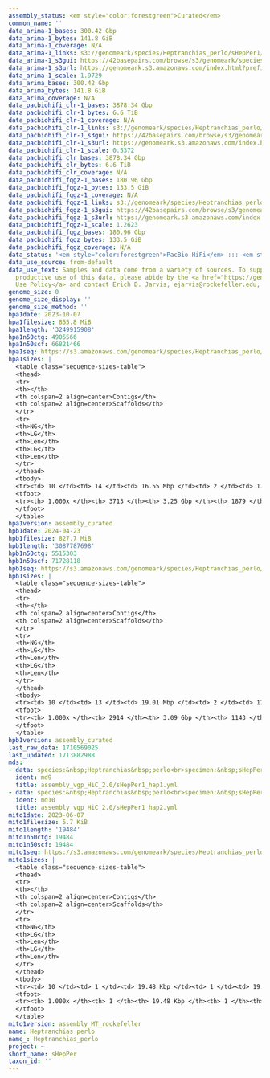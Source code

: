 ```yaml
---
assembly_status: <em style="color:forestgreen">Curated</em>
common_name: ''
data_arima-1_bases: 300.42 Gbp
data_arima-1_bytes: 141.8 GiB
data_arima-1_coverage: N/A
data_arima-1_links: s3://genomeark/species/Heptranchias_perlo/sHepPer1/genomic_data/arima/<br>
data_arima-1_s3gui: https://42basepairs.com/browse/s3/genomeark/species/Heptranchias_perlo/sHepPer1/genomic_data/arima/
data_arima-1_s3url: https://genomeark.s3.amazonaws.com/index.html?prefix=species/Heptranchias_perlo/sHepPer1/genomic_data/arima/
data_arima-1_scale: 1.9729
data_arima_bases: 300.42 Gbp
data_arima_bytes: 141.8 GiB
data_arima_coverage: N/A
data_pacbiohifi_clr-1_bases: 3878.34 Gbp
data_pacbiohifi_clr-1_bytes: 6.6 TiB
data_pacbiohifi_clr-1_coverage: N/A
data_pacbiohifi_clr-1_links: s3://genomeark/species/Heptranchias_perlo/sHepPer1/genomic_data/pacbio_hifi/<br>
data_pacbiohifi_clr-1_s3gui: https://42basepairs.com/browse/s3/genomeark/species/Heptranchias_perlo/sHepPer1/genomic_data/pacbio_hifi/
data_pacbiohifi_clr-1_s3url: https://genomeark.s3.amazonaws.com/index.html?prefix=species/Heptranchias_perlo/sHepPer1/genomic_data/pacbio_hifi/
data_pacbiohifi_clr-1_scale: 0.5372
data_pacbiohifi_clr_bases: 3878.34 Gbp
data_pacbiohifi_clr_bytes: 6.6 TiB
data_pacbiohifi_clr_coverage: N/A
data_pacbiohifi_fqgz-1_bases: 180.96 Gbp
data_pacbiohifi_fqgz-1_bytes: 133.5 GiB
data_pacbiohifi_fqgz-1_coverage: N/A
data_pacbiohifi_fqgz-1_links: s3://genomeark/species/Heptranchias_perlo/sHepPer1/genomic_data/pacbio_hifi/<br>
data_pacbiohifi_fqgz-1_s3gui: https://42basepairs.com/browse/s3/genomeark/species/Heptranchias_perlo/sHepPer1/genomic_data/pacbio_hifi/
data_pacbiohifi_fqgz-1_s3url: https://genomeark.s3.amazonaws.com/index.html?prefix=species/Heptranchias_perlo/sHepPer1/genomic_data/pacbio_hifi/
data_pacbiohifi_fqgz-1_scale: 1.2623
data_pacbiohifi_fqgz_bases: 180.96 Gbp
data_pacbiohifi_fqgz_bytes: 133.5 GiB
data_pacbiohifi_fqgz_coverage: N/A
data_status: '<em style="color:forestgreen">PacBio HiFi</em> ::: <em style="color:forestgreen">Arima</em>'
data_use_source: from-default
data_use_text: Samples and data come from a variety of sources. To support fair and
  productive use of this data, please abide by the <a href="https://genome10k.soe.ucsc.edu/data-use-policies/">Data
  Use Policy</a> and contact Erich D. Jarvis, ejarvis@rockefeller.edu, with any questions.
genome_size: 0
genome_size_display: ''
genome_size_method: ''
hpa1date: 2023-10-07
hpa1filesize: 855.8 MiB
hpa1length: '3249915908'
hpa1n50ctg: 4905566
hpa1n50scf: 66821466
hpa1seq: https://s3.amazonaws.com/genomeark/species/Heptranchias_perlo/sHepPer1/assembly_curated/sHepPer1.hap1.cur.20231007.fasta.gz
hpa1sizes: |
  <table class="sequence-sizes-table">
  <thead>
  <tr>
  <th></th>
  <th colspan=2 align=center>Contigs</th>
  <th colspan=2 align=center>Scaffolds</th>
  </tr>
  <tr>
  <th>NG</th>
  <th>LG</th>
  <th>Len</th>
  <th>LG</th>
  <th>Len</th>
  </tr>
  </thead>
  <tbody>
  <tr><td> 10 </td><td> 14 </td><td> 16.55 Mbp </td><td> 2 </td><td> 172.36 Mbp </td></tr><tr><td> 20 </td><td> 38 </td><td> 11.93 Mbp </td><td> 4 </td><td> 141.86 Mbp </td></tr><tr><td> 30 </td><td> 68 </td><td> 9.28 Mbp </td><td> 7 </td><td> 101.16 Mbp </td></tr><tr><td> 40 </td><td> 107 </td><td> 7.30 Mbp </td><td> 11 </td><td> 83.46 Mbp </td></tr><tr style="background-color:#cccccc;"><td> 50 </td><td> 162 </td><td style="background-color:#88ff88;"> 4.91 Mbp </td><td> 15 </td><td style="background-color:#88ff88;"> 66.82 Mbp </td></tr><tr><td> 60 </td><td> 242 </td><td> 3.35 Mbp </td><td> 20 </td><td> 53.47 Mbp </td></tr><tr><td> 70 </td><td> 360 </td><td> 2.32 Mbp </td><td> 27 </td><td> 42.91 Mbp </td></tr><tr><td> 80 </td><td> 548 </td><td> 1.26 Mbp </td><td> 36 </td><td> 28.33 Mbp </td></tr><tr><td> 90 </td><td> 973 </td><td> 460.84 Kbp </td><td> 66 </td><td> 3.08 Mbp </td></tr><tr><td> 100 </td><td> 3713 </td><td> 6.69 Kbp </td><td> 1879 </td><td> 6.69 Kbp </td></tr></tbody>
  <tfoot>
  <tr><th> 1.000x </th><th> 3713 </th><th> 3.25 Gbp </th><th> 1879 </th><th> 3.25 Gbp </th></tr>
  </tfoot>
  </table>
hpa1version: assembly_curated
hpb1date: 2024-04-23
hpb1filesize: 827.7 MiB
hpb1length: '3087787698'
hpb1n50ctg: 5515303
hpb1n50scf: 71728118
hpb1seq: https://s3.amazonaws.com/genomeark/species/Heptranchias_perlo/sHepPer1/assembly_curated/sHepPer1.hap2.cur.20240423.fasta.gz
hpb1sizes: |
  <table class="sequence-sizes-table">
  <thead>
  <tr>
  <th></th>
  <th colspan=2 align=center>Contigs</th>
  <th colspan=2 align=center>Scaffolds</th>
  </tr>
  <tr>
  <th>NG</th>
  <th>LG</th>
  <th>Len</th>
  <th>LG</th>
  <th>Len</th>
  </tr>
  </thead>
  <tbody>
  <tr><td> 10 </td><td> 13 </td><td> 19.01 Mbp </td><td> 2 </td><td> 175.37 Mbp </td></tr><tr><td> 20 </td><td> 33 </td><td> 14.05 Mbp </td><td> 4 </td><td> 140.88 Mbp </td></tr><tr><td> 30 </td><td> 58 </td><td> 10.06 Mbp </td><td> 7 </td><td> 100.62 Mbp </td></tr><tr><td> 40 </td><td> 94 </td><td> 7.58 Mbp </td><td> 10 </td><td> 87.73 Mbp </td></tr><tr style="background-color:#cccccc;"><td> 50 </td><td> 142 </td><td style="background-color:#88ff88;"> 5.52 Mbp </td><td> 14 </td><td style="background-color:#88ff88;"> 71.73 Mbp </td></tr><tr><td> 60 </td><td> 210 </td><td> 3.64 Mbp </td><td> 18 </td><td> 62.30 Mbp </td></tr><tr><td> 70 </td><td> 315 </td><td> 2.30 Mbp </td><td> 24 </td><td> 51.69 Mbp </td></tr><tr><td> 80 </td><td> 486 </td><td> 1.41 Mbp </td><td> 31 </td><td> 37.16 Mbp </td></tr><tr><td> 90 </td><td> 841 </td><td> 0.53 Mbp </td><td> 43 </td><td> 17.07 Mbp </td></tr><tr><td> 100 </td><td> 2914 </td><td> 9.87 Kbp </td><td> 1143 </td><td> 9.87 Kbp </td></tr></tbody>
  <tfoot>
  <tr><th> 1.000x </th><th> 2914 </th><th> 3.09 Gbp </th><th> 1143 </th><th> 3.09 Gbp </th></tr>
  </tfoot>
  </table>
hpb1version: assembly_curated
last_raw_data: 1710569025
last_updated: 1713882988
mds:
- data: species:&nbsp;Heptranchias&nbsp;perlo<br>specimen:&nbsp;sHepPer1<br>projects:&nbsp;<br>&nbsp;&nbsp;-&nbsp;vgp<br>data_location:&nbsp;S3<br>release_to:&nbsp;S3<br>haplotype_to_curate:&nbsp;hap1<br>hap1:&nbsp;s3://genomeark/species/Heptranchias_perlo/sHepPer1/assembly_vgp_HiC_2.0/sHepPer1.HiC.hap1.20230606.fasta.gz<br>hap2:&nbsp;s3://genomeark/species/Heptranchias_perlo/sHepPer1/assembly_vgp_HiC_2.0/sHepPer1.HiC.hap2.20230606.fasta.gz<br>pretext_hap1:&nbsp;s3://genomeark/species/Heptranchias_perlo/sHepPer1/assembly_vgp_HiC_2.0/evaluation/hap1/pretext/sHepPer1_hap1__s2_heatmap.pretext<br>pretext_hap2:&nbsp;s3://genomeark/species/Heptranchias_perlo/sHepPer1/assembly_vgp_HiC_2.0/evaluation/hap2/pretext/sHepPer1_hap2__s2_heatmap.pretext<br>kmer_spectra_img:&nbsp;s3://genomeark/species/Heptranchias_perlo/sHepPer1/assembly_vgp_HiC_2.0/evaluation/merqury/sHepPer1_png/<br>mito:&nbsp;s3://genomeark/species/Heptranchias_perlo/sHepPer1/assembly_MT_rockefeller/sHepPer1.MT.20230607.fasta.gz<br>pacbio_read_dir:&nbsp;s3://genomeark/species/Heptranchias_perlo/sHepPer1/genomic_data/pacbio_hifi/<br>pacbio_read_type:&nbsp;hifi<br>hic_read_dir:&nbsp;s3://genomeark/species/Heptranchias_perlo/sHepPer1/genomic_data/arima/<br>pipeline:<br>&nbsp;&nbsp;-&nbsp;hifiasm&nbsp;(0.19.3+galaxy0)<br>&nbsp;&nbsp;-&nbsp;yahs&nbsp;(1.2a.2+galaxy1)<br>assembled_by_group:&nbsp;Rockefeller<br>notes:&nbsp;This&nbsp;was&nbsp;a&nbsp;hifiasm-HiC&nbsp;assembly&nbsp;of&nbsp;sHepPer1,&nbsp;resulting&nbsp;in&nbsp;two&nbsp;complete&nbsp;haplotypes.&nbsp;This&nbsp;individual&nbsp;did&nbsp;have&nbsp;bionano&nbsp;data.&nbsp;HiC&nbsp;scaffolding&nbsp;was&nbsp;performed&nbsp;with&nbsp;yahs.&nbsp;The&nbsp;HiC&nbsp;prep&nbsp;was&nbsp;Arima&nbsp;kit&nbsp;2.&nbsp;The&nbsp;kmer&nbsp;spectra&nbsp;indicate&nbsp;a&nbsp;homogametic&nbsp;specimen.&nbsp;I&nbsp;am&nbsp;submitting&nbsp;both&nbsp;hap1&nbsp;&&nbsp;hap2&nbsp;for&nbsp;dual&nbsp;curation.&nbsp;This&nbsp;is&nbsp;the&nbsp;curation&nbsp;ticket&nbsp;for&nbsp;hap1.&nbsp;
  ident: md9
  title: assembly_vgp_HiC_2.0/sHepPer1_hap1.yml
- data: species:&nbsp;Heptranchias&nbsp;perlo<br>specimen:&nbsp;sHepPer1<br>projects:&nbsp;<br>&nbsp;&nbsp;-&nbsp;vgp<br>data_location:&nbsp;S3<br>release_to:&nbsp;S3<br>haplotype_to_curate:&nbsp;hap2<br>hap1:&nbsp;s3://genomeark/species/Heptranchias_perlo/sHepPer1/assembly_vgp_HiC_2.0/sHepPer1.HiC.hap1.20230606.fasta.gz<br>hap2:&nbsp;s3://genomeark/species/Heptranchias_perlo/sHepPer1/assembly_vgp_HiC_2.0/sHepPer1.HiC.hap2.20230606.fasta.gz<br>pretext_hap1:&nbsp;s3://genomeark/species/Heptranchias_perlo/sHepPer1/assembly_vgp_HiC_2.0/evaluation/hap1/pretext/sHepPer1_hap1__s2_heatmap.pretext<br>pretext_hap2:&nbsp;s3://genomeark/species/Heptranchias_perlo/sHepPer1/assembly_vgp_HiC_2.0/evaluation/hap2/pretext/sHepPer1_hap2__s2_heatmap.pretext<br>kmer_spectra_img:&nbsp;s3://genomeark/species/Heptranchias_perlo/sHepPer1/assembly_vgp_HiC_2.0/evaluation/merqury/sHepPer1_png/<br>mito:&nbsp;s3://genomeark/species/Heptranchias_perlo/sHepPer1/assembly_MT_rockefeller/sHepPer1.MT.20230607.fasta.gz<br>pacbio_read_dir:&nbsp;s3://genomeark/species/Heptranchias_perlo/sHepPer1/genomic_data/pacbio_hifi/<br>pacbio_read_type:&nbsp;hifi<br>hic_read_dir:&nbsp;s3://genomeark/species/Heptranchias_perlo/sHepPer1/genomic_data/arima/<br>pipeline:<br>&nbsp;&nbsp;-&nbsp;hifiasm&nbsp;(0.19.3+galaxy0)<br>&nbsp;&nbsp;-&nbsp;yahs&nbsp;(1.2a.2+galaxy1)<br>assembled_by_group:&nbsp;Rockefeller<br>notes:&nbsp;This&nbsp;was&nbsp;a&nbsp;hifiasm-HiC&nbsp;assembly&nbsp;of&nbsp;sHepPer1,&nbsp;resulting&nbsp;in&nbsp;two&nbsp;complete&nbsp;haplotypes.&nbsp;This&nbsp;individual&nbsp;did&nbsp;have&nbsp;bionano&nbsp;data.&nbsp;HiC&nbsp;scaffolding&nbsp;was&nbsp;performed&nbsp;with&nbsp;yahs.&nbsp;The&nbsp;HiC&nbsp;prep&nbsp;was&nbsp;Arima&nbsp;kit&nbsp;2.&nbsp;The&nbsp;kmer&nbsp;spectra&nbsp;indicate&nbsp;a&nbsp;homogametic&nbsp;specimen.&nbsp;I&nbsp;am&nbsp;submitting&nbsp;both&nbsp;hap1&nbsp;&&nbsp;hap2&nbsp;for&nbsp;dual&nbsp;curation.&nbsp;This&nbsp;is&nbsp;the&nbsp;curation&nbsp;ticket&nbsp;for&nbsp;hap2.&nbsp;
  ident: md10
  title: assembly_vgp_HiC_2.0/sHepPer1_hap2.yml
mito1date: 2023-06-07
mito1filesize: 5.7 KiB
mito1length: '19484'
mito1n50ctg: 19484
mito1n50scf: 19484
mito1seq: https://s3.amazonaws.com/genomeark/species/Heptranchias_perlo/sHepPer1/assembly_MT_rockefeller/sHepPer1.MT.20230607.fasta.gz
mito1sizes: |
  <table class="sequence-sizes-table">
  <thead>
  <tr>
  <th></th>
  <th colspan=2 align=center>Contigs</th>
  <th colspan=2 align=center>Scaffolds</th>
  </tr>
  <tr>
  <th>NG</th>
  <th>LG</th>
  <th>Len</th>
  <th>LG</th>
  <th>Len</th>
  </tr>
  </thead>
  <tbody>
  <tr><td> 10 </td><td> 1 </td><td> 19.48 Kbp </td><td> 1 </td><td> 19.48 Kbp </td></tr><tr><td> 20 </td><td> 1 </td><td> 19.48 Kbp </td><td> 1 </td><td> 19.48 Kbp </td></tr><tr><td> 30 </td><td> 1 </td><td> 19.48 Kbp </td><td> 1 </td><td> 19.48 Kbp </td></tr><tr><td> 40 </td><td> 1 </td><td> 19.48 Kbp </td><td> 1 </td><td> 19.48 Kbp </td></tr><tr style="background-color:#cccccc;"><td> 50 </td><td> 1 </td><td style="background-color:#ff8888;"> 19.48 Kbp </td><td> 1 </td><td style="background-color:#ff8888;"> 19.48 Kbp </td></tr><tr><td> 60 </td><td> 1 </td><td> 19.48 Kbp </td><td> 1 </td><td> 19.48 Kbp </td></tr><tr><td> 70 </td><td> 1 </td><td> 19.48 Kbp </td><td> 1 </td><td> 19.48 Kbp </td></tr><tr><td> 80 </td><td> 1 </td><td> 19.48 Kbp </td><td> 1 </td><td> 19.48 Kbp </td></tr><tr><td> 90 </td><td> 1 </td><td> 19.48 Kbp </td><td> 1 </td><td> 19.48 Kbp </td></tr><tr><td> 100 </td><td> 1 </td><td> 19.48 Kbp </td><td> 1 </td><td> 19.48 Kbp </td></tr></tbody>
  <tfoot>
  <tr><th> 1.000x </th><th> 1 </th><th> 19.48 Kbp </th><th> 1 </th><th> 19.48 Kbp </th></tr>
  </tfoot>
  </table>
mito1version: assembly_MT_rockefeller
name: Heptranchias perlo
name_: Heptranchias_perlo
project: ~
short_name: sHepPer
taxon_id: ''
---
```

